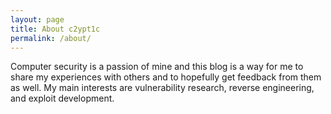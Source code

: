 ```yaml
---
layout: page
title: About c2ypt1c
permalink: /about/
---
```


Computer security is a passion of mine and this blog is a way for me to share my experiences with others and to hopefully get feedback from them as well. My main interests are vulnerability research, reverse engineering, and exploit development.

